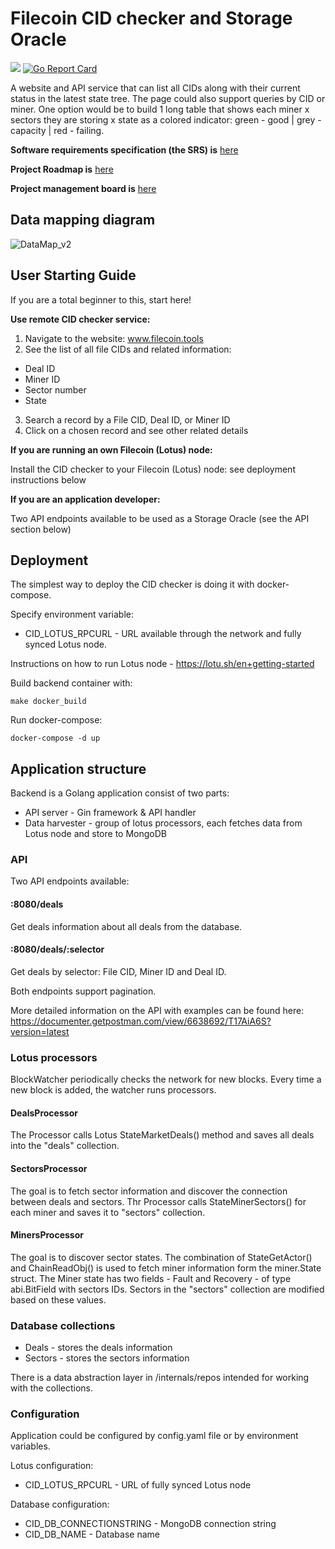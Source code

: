 # Filecoin CID checker and Storage Oracle

![](https://github.com/protofire/filecoin-CID-checker/workflows/Build%20and%20test/badge.svg)
[![Go Report Card](https://goreportcard.com/badge/github.com/protofire/filecoin-CID-checker)](https://goreportcard.com/report/github.com/protofire/filecoin-CID-checker)

A website and API service that can list all CIDs along with their current status in the latest state tree. 
The page could also support queries by CID or miner. 
One option would be to build 1 long table that shows each miner x sectors they are storing x state as a colored indicator: green - good | grey - capacity | red - failing.

**Software requirements specification (the SRS) is** [here](https://hackmd.io/RMpGnE3YQm607jl0QevCoQ?view)

**Project Roadmap is** [here](https://github.com/protofire/filecoin-CID-checker#workspaces/filecoin-cid-checker-5ecbabcb812f8965b13d94cb/roadmap?repos=266746476)

**Project management board is** [here](https://github.com/protofire/filecoin-CID-checker#workspaces/filecoin-cid-checker-5ecbabcb812f8965b13d94cb/board?repos=266746476)

## Data mapping diagram
![DataMap_v2](https://user-images.githubusercontent.com/38105183/84385549-70260380-abf8-11ea-9f40-389c844b50a7.png)

## User Starting Guide 

If you are a total beginner to this, start here!

**Use remote CID checker service:**
1. Navigate to the website: www.filecoin.tools
2. See the list of all file CIDs and related information:
- Deal ID
- Miner ID
- Sector number
- State
3. Search a record by a File CID, Deal ID, or Miner ID
4. Click on a chosen record and see other related details

**If you are running an own Filecoin (Lotus) node:**

Install the CID checker to your Filecoin (Lotus) node: see deployment instructions below

**If you are an application developer:**

Two API endpoints available to be used as a Storage Oracle (see the API section below) 



## Deployment

The simplest way to deploy the CID checker is doing it with docker-compose.

Specify environment variable:
- CID_LOTUS_RPCURL - URL available through the network and fully synced Lotus node.

Instructions on how to run Lotus node - https://lotu.sh/en+getting-started

Build backend container with: 
```
make docker_build
```

Run docker-compose:
```
docker-compose -d up
```

## Application structure
 
Backend is a Golang application consist of two parts:
- API server - Gin framework & API handler
- Data harvester - group of lotus processors, each fetches data from Lotus node and store to MongoDB 


### API

Two API endpoints available:
#### :8080/deals
Get deals information about all deals from the database.
#### :8080/deals/:selector
Get deals by selector: File CID, Miner ID and Deal ID.

Both endpoints support pagination.

More detailed information on the API with examples can be found here:
https://documenter.getpostman.com/view/6638692/T17AiA6S?version=latest


### Lotus processors

BlockWatcher periodically checks the network for new blocks.
Every time a new block is added, the watcher runs processors. 

#### DealsProcessor

The Processor calls Lotus StateMarketDeals() method and saves all deals into the "deals" collection.

#### SectorsProcessor

The goal is to fetch sector information and discover the connection between deals and sectors.
Thr Processor calls StateMinerSectors() for each miner and saves it to "sectors" collection.    

#### MinersProcessor

The goal is to discover sector states.
The combination of StateGetActor() and ChainReadObj() is used to fetch miner information
form the miner.State struct.
The Miner state has two fields - Fault and Recovery - of type abi.BitField with sectors IDs.
Sectors in the "sectors" collection are modified based on these values.


### Database collections

* Deals - stores the deals information 
* Sectors - stores the sectors information

There is a data abstraction layer in /internals/repos intended for working with the collections.

### Configuration

Application could be configured by config.yaml file or by environment variables.

Lotus configuration:

* CID_LOTUS_RPCURL - URL of fully synced Lotus node

Database configuration:

* CID_DB_CONNECTIONSTRING - MongoDB connection string
* CID_DB_NAME - Database name

